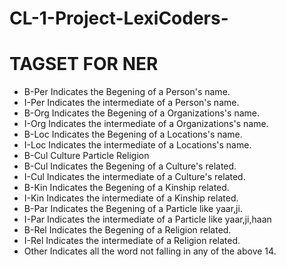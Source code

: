 # CL-1-Project-LexiCoders-
# TAGSET FOR NER
- B-Per Indicates the Begening of a Person's name.
- I-Per Indicates the intermediate of a Person's name.
- B-Org Indicates the Begening of a Organizations's name.
- I-Org Indicates the intermediate of a Organizations's name.
- B-Loc Indicates the Begening of a Locations's name.
- I-Loc Indicates the intermediate of a Locations's name.
- B-Cul Culture   Particle Religion
- B-Cul Indicates the Begening of a Culture's related.
- I-Cul Indicates the intermediate of a Culture's related.
- B-Kin Indicates the Begening of a Kinship related.
- I-Kin Indicates the intermediate of a Kinship related.
- B-Par Indicates the Begening of a Particle like yaar,ji.
- I-Par Indicates the intermediate of a Particle like yaar,ji,haan
- B-Rel Indicates the Begening of a Religion related.
- I-Rel Indicates the intermediate of a Religion related.
- Other Indicates all the word not falling in any of the above 14.
